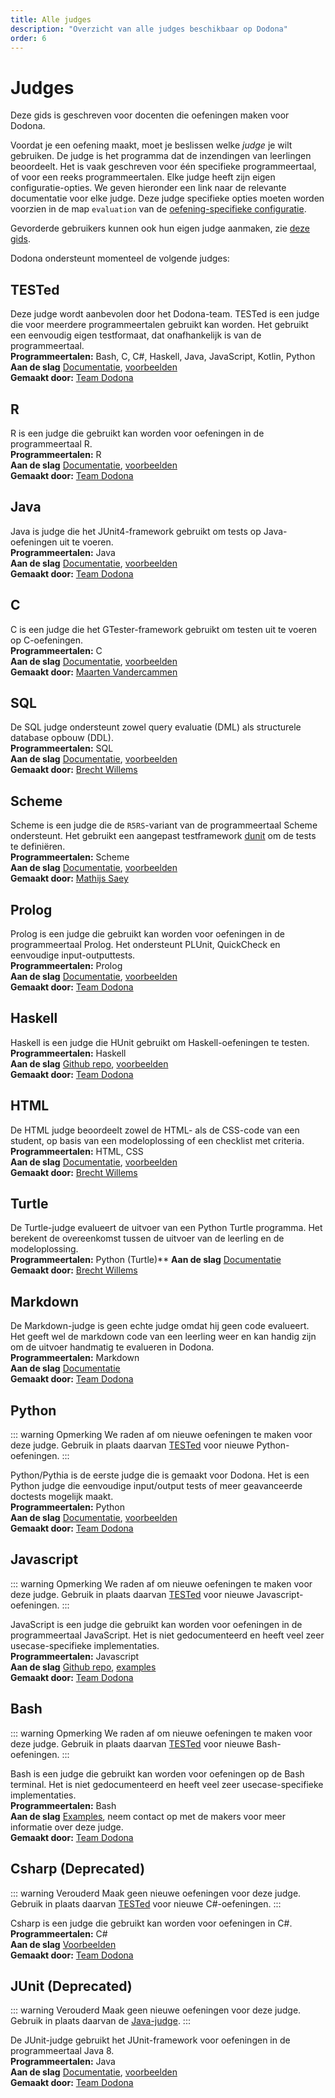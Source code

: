 ```yaml
---
title: Alle judges
description: "Overzicht van alle judges beschikbaar op Dodona"
order: 6
---
```


# Judges

Deze gids is geschreven voor docenten die oefeningen maken voor Dodona.

Voordat je een oefening maakt, moet je beslissen welke _judge_ je wilt gebruiken.
De judge is het programma dat de inzendingen van leerlingen beoordeelt.
Het is vaak geschreven voor één specifieke programmeertaal, of voor een reeks programmeertalen.
Elke judge heeft zijn eigen configuratie-opties.
We geven hieronder een link naar de relevante documentatie voor elke judge.
Deze judge specifieke opties moeten worden voorzien in de map `evaluation` van de [oefening-specifieke configuratie](/nl/references/exercise-directory-structure).

Gevorderde gebruikers kunnen ook hun eigen judge aanmaken, zie [deze gids](/nl/references/judges/creating-a-judge).

Dodona ondersteunt momenteel de volgende judges:

## TESTed
Deze judge wordt aanbevolen door het Dodona-team.
TESTed is een judge die voor meerdere programmeertalen gebruikt kan worden.
Het gebruikt een eenvoudig eigen testformaat, dat onafhankelijk is van de programmeertaal.\
**Programmeertalen:** Bash, C, C#, Haskell, Java, JavaScript, Kotlin, Python\
**Aan de slag** [Documentatie](/nl/guides/exercises/), [voorbeelden](https://github.com/dodona-edu/example-exercises/tree/master/tested) \
**Gemaakt door:** [Team Dodona](mailto:dodona@ugent.be)

## R
R is een judge die gebruikt kan worden voor oefeningen in de programmeertaal R.\
**Programmeertalen:** R\
**Aan de slag** [Documentatie](https://github.com/dodona-edu/judge-r), [voorbeelden](https://github.com/dodona-edu/example-exercises/tree/master/R) \
**Gemaakt door:** [Team Dodona](mailto:dodona@ugent.be)

## Java
Java is judge die het JUnit4-framework gebruikt om tests op Java-oefeningen uit te voeren.\
**Programmeertalen:** Java\
**Aan de slag** [Documentatie](https://github.com/dodona-edu/judge-java), [voorbeelden](https://github.com/dodona-edu/judge-java/tree/master/examples) \
**Gemaakt door:** [Team Dodona](mailto:dodona@ugent.be)

## C
C is een judge die het GTester-framework gebruikt om testen uit te voeren op C-oefeningen.\
**Programmeertalen:** C\
**Aan de slag** [Documentatie](https://github.com/mvdcamme/C-Judge), [voorbeelden](https://github.com/mvdcamme/C-Judge/tree/master/example_exercises) \
**Gemaakt door:** [Maarten Vandercammen](mailto:mvdcamme@vub.ac.be)

## SQL
De SQL judge ondersteunt zowel query evaluatie (DML) als structurele database opbouw (DDL).\
**Programmeertalen:** SQL\
**Aan de slag** [Documentatie](https://github.com/dodona-edu/judge-sql), [voorbeelden](https://github.com/dodona-edu/example-exercises/tree/master/sql) \
**Gemaakt door:** [Brecht Willems](mailto:Brecht.Willems@UGent.be)

## Scheme
Scheme is een judge die de `R5RS`-variant van de programmeertaal Scheme ondersteunt. Het gebruikt een aangepast testframework [dunit](https://gitlab.soft.vub.ac.be/Structuur1/dodona-judge/-/tree/master/collects/dunit) om de tests te definiëren.\
**Programmeertalen:** Scheme \
**Aan de slag** [Documentatie](https://gitlab.soft.vub.ac.be/Structuur1/dodona-judge), [voorbeelden](https://gitlab.soft.vub.ac.be/Structuur1/dodona-judge/-/tree/master/example-exercises) \
**Gemaakt door:** [Mathijs Saey](mailto:scpi@dinf.vub.ac.be)

## Prolog
Prolog is een judge die gebruikt kan worden voor oefeningen in de programmeertaal Prolog.
Het ondersteunt PLUnit, QuickCheck en eenvoudige input-outputtests.\
**Programmeertalen:** Prolog\
**Aan de slag** [Documentatie](https://github.com/dodona-edu/judge-prolog), [voorbeelden](https://github.com/dodona-edu/example-exercises/tree/master/prolog) \
**Gemaakt door:** [Team Dodona](mailto:dodona@ugent.be)

## Haskell
Haskell is een judge die HUnit gebruikt om Haskell-oefeningen te testen. \
**Programmeertalen:** Haskell\
**Aan de slag** [Github repo](https://github.com/dodona-edu/judge-haskell), [voorbeelden](https://github.com/dodona-edu/example-exercises/tree/master/haskell) \
**Gemaakt door:** [Team Dodona](mailto:dodona@ugent.be)

## HTML
De HTML judge beoordeelt zowel de HTML- als de CSS-code van een student, op basis van een modeloplossing of een checklist met criteria.\
**Programmeertalen:** HTML, CSS\
**Aan de slag** [Documentatie](https://github.com/dodona-edu/judge-html), [voorbeelden](https://github.com/dodona-edu/example-exercises/tree/master/html) \
**Gemaakt door:** [Brecht Willems](mailto:Brecht.Willems@UGent.be)

## Turtle
De Turtle-judge evalueert de uitvoer van een Python Turtle programma. Het berekent de overeenkomst tussen de uitvoer van de leerling en de modeloplossing. \
**Programmeertalen:** Python (Turtle)**
**Aan de slag** [Documentatie](https://github.com/dodona-edu/judge-turtle) \
**Gemaakt door:** [Brecht Willems](mailto:Brecht.Willems@UGent.be)

## Markdown
De Markdown-judge is geen echte judge omdat hij geen code evalueert.
Het geeft wel de markdown code van een leerling weer en kan handig zijn om de uitvoer handmatig te evalueren in Dodona. \
**Programmeertalen:** Markdown\
**Aan de slag** [Documentatie](https://github.com/dodona-edu/judge-markdown) \
**Gemaakt door:** [Team Dodona](mailto:dodona@ugent.be)

## Python

::: warning Opmerking
We raden af om nieuwe oefeningen te maken voor deze judge.
Gebruik in plaats daarvan [TESTed](/nl/guides/exercises/) voor nieuwe Python-oefeningen.
:::

Python/Pythia is de eerste judge die is gemaakt voor Dodona.
Het is een Python judge die eenvoudige input/output tests of meer geavanceerde doctests mogelijk maakt.\
**Programmeertalen:** Python\
**Aan de slag** [Documentatie](/nl/references/judges/python-judge), [voorbeelden](https://github.com/dodona-edu/example-exercises/tree/master/python) \
**Gemaakt door:** [Team Dodona](mailto:dodona@ugent.be)

## Javascript

::: warning Opmerking
We raden af om nieuwe oefeningen te maken voor deze judge.
Gebruik in plaats daarvan [TESTed](/nl/guides/exercises/) voor nieuwe Javascript-oefeningen.
:::

JavaScript is een judge die gebruikt kan worden voor oefeningen in de programmeertaal JavaScript.
Het is niet gedocumenteerd en heeft veel zeer usecase-specifieke implementaties.\
**Programmeertalen:** Javascript\
**Aan de slag** [Github repo](https://github.com/dodona-edu/judge-javascript), [examples](https://github.com/dodona-edu/example-exercises/tree/master/javascript) \
**Gemaakt door:** [Team Dodona](mailto:dodona@ugent.be)

## Bash

::: warning Opmerking
We raden af om nieuwe oefeningen te maken voor deze judge.
Gebruik in plaats daarvan [TESTed](/nl/guides/exercises/) voor nieuwe Bash-oefeningen.
:::

Bash is een judge die gebruikt kan worden voor oefeningen op de Bash terminal.
Het is niet gedocumenteerd en heeft veel zeer usecase-specifieke implementaties.\
**Programmeertalen:** Bash\
**Aan de slag** [Examples](https://github.com/dodona-edu/example-exercises/tree/master/bash), neem contact op met de makers voor meer informatie over deze judge. \
**Gemaakt door:** [Team Dodona](mailto:dodona@ugent.be)

## Csharp (Deprecated)

::: warning Verouderd
Maak geen nieuwe oefeningen voor deze judge.
Gebruik in plaats daarvan [TESTed](/nl/guides/exercises/) voor nieuwe C#-oefeningen.
:::

Csharp is een judge die gebruikt kan worden voor oefeningen in C#.\
**Programmeertalen:** C# \
**Aan de slag** [Voorbeelden](https://github.com/dodona-edu/example-exercises/tree/master/c%23) \
**Gemaakt door:** [Team Dodona](mailto:dodona@ugent.be)

## JUnit (Deprecated)

::: warning Verouderd
Maak geen nieuwe oefeningen voor deze judge.
Gebruik in plaats daarvan de [Java-judge](#java).
:::

De JUnit-judge gebruikt het JUnit-framework voor oefeningen in de programmeertaal Java 8.\
**Programmeertalen:** Java \
**Aan de slag** [Documentatie](https://github.com/dodona-edu/judge-java8), [voorbeelden](https://github.com/dodona-edu/example-exercises/tree/master/java) \
**Gemaakt door:** [Team Dodona](mailto:dodona@ugent.be)
